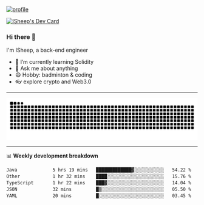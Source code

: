 [![profile](https://user-images.githubusercontent.com/54968314/208005045-e4b42f3b-833d-4242-bfcc-e764865553a2.svg)](https://www.calligrapher.ai/)

<a href="https://app.daily.dev/linziyang1106"><img src="https://api.daily.dev/devcards/v2/i4Spwx5Skx5FpTqWcwoit.png?r=kgx&type=wide" width="652" alt="ISheep's Dev Card"/></a>

### Hi there 🐏

I'm ISheep, a back-end engineer

- 🔭 I’m currently learning Solidity
- 💬 Ask me about anything
- 😄 Hobby: badminton & coding
- 👓 explore crypto and Web3.0

-------

![](https://raw.githubusercontent.com/ISheepp/ISheepp/output/github-contribution-grid-snake.svg)

-------

📊 **Weekly development breakdown**
<!--START_SECTION:waka-->

```txt
Java             5 hrs 19 mins   █████████████▓░░░░░░░░░░░   54.22 %
Other            1 hr 32 mins    ████░░░░░░░░░░░░░░░░░░░░░   15.76 %
TypeScript       1 hr 22 mins    ███▓░░░░░░░░░░░░░░░░░░░░░   14.04 %
JSON             32 mins         █▒░░░░░░░░░░░░░░░░░░░░░░░   05.50 %
YAML             20 mins         █░░░░░░░░░░░░░░░░░░░░░░░░   03.45 %
```

<!--END_SECTION:waka-->
